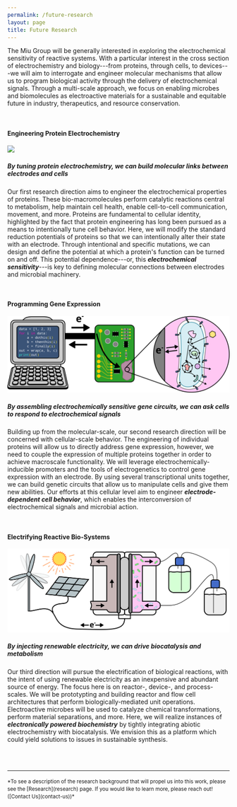 ```yaml
---
permalink: /future-research
layout: page
title: Future Research
---
```


The Miu Group will be generally interested in exploring the electrochemical sensitivity of reactive systems.
With a particular interest in the cross section of electrochemistry and biology---from proteins, through cells, to devices---we will aim to interrogate and engineer molecular mechanisms that allow us to program biological activity through the delivery of electrochemical signals.
Through a multi-scale approach, we focus on enabling microbes and biomolecules as electroactive materials for a sustainable and equitable future in industry, therapeutics, and resource conservation.

<br/>

#### **Engineering Protein Electrochemistry** 
<img src="./assets/imgs/fesprot.png" width="800px">

##### **By tuning protein electrochemistry, we can build molecular links between electrodes and cells**

Our first research direction aims to engineer the electrochemical properties of proteins.
These bio-macromolecules perform catalytic reactions central to metabolism, help maintain cell health, enable cell-to-cell communication, movement, and more.
Proteins are fundamental to cellular identity, highlighted by the fact that protein engineering has long been pursued as a means to intentionally tune cell behavior.
Here, we will modify the standard reduction potentials of proteins so that we can intentionally alter their state with an electrode.
Through intentional and specific mutations, we can design and define the potential at which a protein's function can be turned on and off.
This potential dependence---or, this ***electrochemical sensitivity***---is key to defining molecular connections between electrodes and microbial machinery.

<br/>

#### **Programming Gene Expression**
<img src="./assets/imgs/programming.png" width="800px">

##### **By assembling electrochemically sensitive gene circuits, we can ask cells to respond to electrochemical signals**

Building up from the molecular-scale, our second research direction will be concerned with cellular-scale behavior.
The engineering of individual proteins will allow us to directly address gene expression, however, we need to couple the expression of multiple proteins together in order to achieve macroscale functionality.
We will leverage electrochemically-inducible promoters and the tools of electrogenetics to control gene expression with an electrode.
By using several transcriptional units together, we can build genetic circuits that allow us to manipulate cells and give them new abilities.
Our efforts at this cellular level aim to engineer ***electrode-dependent cell behavior***, which enables the interconversion of electrochemical signals and microbial action.

<br/>

#### **Electrifying Reactive Bio-Systems**
<img src="./assets/imgs/reactor.png" width="800px">

##### **By injecting renewable electricity, we can drive biocatalysis and metabolism**

Our third direction will pursue the electrification of biological reactions, with the intent of using renewable electricity as an inexpensive and abundant source of energy.
The focus here is on reactor-, device-, and process-scales.
We will be prototypting and building reactor and flow cell architectures that perform biologically-mediated unit operations.
Electroactive microbes will be used to catalyze chemical transformations, perform material separations, and more.
Here, we will realize instances of ***electronically powered biochemistry*** by tightly integrating abiotic electrochemistry with biocatalysis.
We envision this as a platform which could yield solutions to issues in sustainable synthesis.

<br/><br/>

***
<small>
*To see a description of the research background that will propel us into this work, please see the [Research](research) page. If you would like to learn more, please reach out! ([Contact Us](contact-us))*
</small>